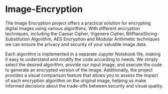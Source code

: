 # Image-Encryption

The Image Encryption project offers a practical solution for encrypting digital images using various algorithms. With different encryption techniques, including the Caesar Cipher, Vigenere Cipher, BitPlaneSlicing-Substitution Algorithm, AES Encryption and Modular Arithmetic techniques we can ensure the privacy and security of your valuable image data.

Each algorithm is implemented in a separate Jupyter Notebook file, making it easy to understand and modify the code according to needs. We simply select the desired algorithm, provide our input image, and execute the code to generate an encrypted version of the image. Additionally, the project provides a visual comparison feature that allows you to assess the impact of each encryption algorithm on the original image, helping us make informed decisions about the trade-offs between security and visual quality.




